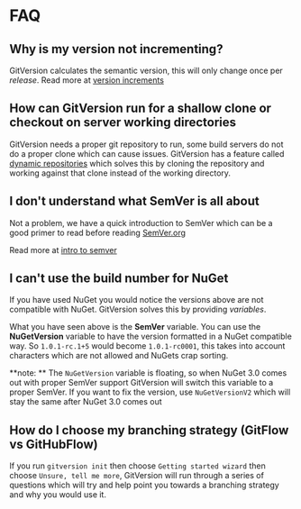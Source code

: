 # FAQ

## Why is my version not incrementing?
GitVersion calculates the semantic version, this will only change once per *release*. Read more at [version increments](more-info/version-increments.md)

## How can GitVersion run for a shallow clone or checkout on server working directories
GitVersion needs a proper git repository to run, some build servers do not do a proper clone which can cause issues. GitVersion has a feature called [dynamic repositories](more-info/dynamic-repositories.md) which solves this by cloning the repository and working against that clone instead of the working directory.

## I don't understand what SemVer is all about
Not a problem, we have a quick introduction to SemVer which can be a good primer to read before reading [SemVer.org](http://semver.org)

Read more at [intro to semver](reference/intro-to-semver.md)

## I can't use the build number for NuGet
If you have used NuGet you would notice the versions above are not compatible with NuGet. GitVersion solves this by providing *variables*.

What you have seen above is the **SemVer** variable. You can use the **NuGetVersion** variable to have the version formatted in a NuGet compatible way.
So `1.0.1-rc.1+5` would become `1.0.1-rc0001`, this takes into account characters which are not allowed and NuGets crap sorting.

**note: ** The `NuGetVersion` variable is floating, so when NuGet 3.0 comes out with proper SemVer support GitVersion will switch this variable to a proper SemVer.
If you want to fix the version, use `NuGetVersionV2` which will stay the same after NuGet 3.0 comes out

## How do I choose my branching strategy (GitFlow vs GitHubFlow)
If you run `gitversion init` then choose `Getting started wizard` then choose `Unsure, tell me more`, GitVersion will run through a series of questions which will try and help point you towards a branching strategy and why you would use it.
